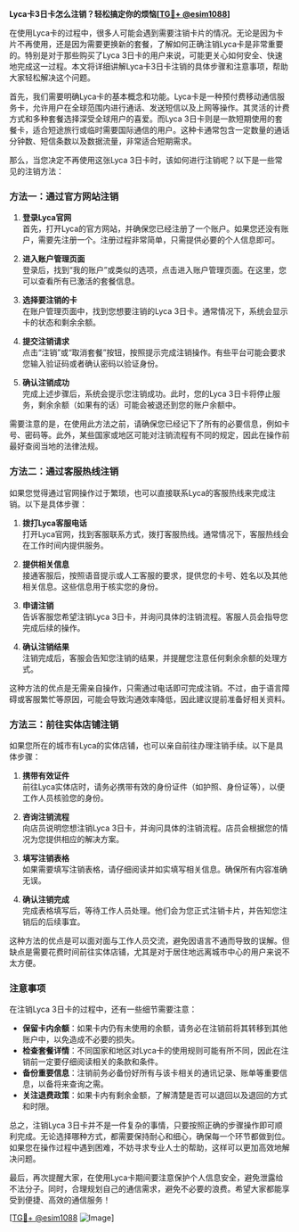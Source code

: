 **Lyca卡3日卡怎么注销？轻松搞定你的烦恼[[TG💪+ @esim1088](https://t.me/s/esim1088)]**

在使用Lyca卡的过程中，很多人可能会遇到需要注销卡片的情况。无论是因为卡片不再使用，还是因为需要更换新的套餐，了解如何正确注销Lyca卡是非常重要的。特别是对于那些购买了Lyca 3日卡的用户来说，可能更关心如何安全、快速地完成这一过程。本文将详细讲解Lyca卡3日卡注销的具体步骤和注意事项，帮助大家轻松解决这个问题。

首先，我们需要明确Lyca卡的基本概念和功能。Lyca卡是一种预付费移动通信服务卡，允许用户在全球范围内进行通话、发送短信以及上网等操作。其灵活的计费方式和多种套餐选择深受全球用户的喜爱。而Lyca 3日卡则是一款短期使用的套餐卡，适合短途旅行或临时需要国际通信的用户。这种卡通常包含一定数量的通话分钟数、短信条数以及数据流量，非常适合短期需求。

那么，当您决定不再使用这张Lyca 3日卡时，该如何进行注销呢？以下是一些常见的注销方法：

### 方法一：通过官方网站注销

1. **登录Lyca官网**  
   首先，打开Lyca的官方网站，并确保您已经注册了一个账户。如果您还没有账户，需要先注册一个。注册过程非常简单，只需提供必要的个人信息即可。

2. **进入账户管理页面**  
   登录后，找到“我的账户”或类似的选项，点击进入账户管理页面。在这里，您可以查看所有已激活的套餐信息。

3. **选择要注销的卡**  
   在账户管理页面中，找到您想要注销的Lyca 3日卡。通常情况下，系统会显示卡的状态和剩余余额。

4. **提交注销请求**  
   点击“注销”或“取消套餐”按钮，按照提示完成注销操作。有些平台可能会要求您输入验证码或者确认密码以验证身份。

5. **确认注销成功**  
   完成上述步骤后，系统会提示您注销成功。此时，您的Lyca 3日卡将停止服务，剩余余额（如果有的话）可能会被退还到您的账户余额中。

需要注意的是，在使用此方法之前，请确保您已经记下了所有的必要信息，例如卡号、密码等。此外，某些国家或地区可能对注销流程有不同的规定，因此在操作前最好查阅当地的法律法规。

### 方法二：通过客服热线注销

如果您觉得通过官网操作过于繁琐，也可以直接联系Lyca的客服热线来完成注销。以下是具体步骤：

1. **拨打Lyca客服电话**  
   打开Lyca官网，找到客服联系方式，拨打客服热线。通常情况下，客服热线会在工作时间内提供服务。

2. **提供相关信息**  
   接通客服后，按照语音提示或人工客服的要求，提供您的卡号、姓名以及其他相关信息。这些信息用于核实您的身份。

3. **申请注销**  
   告诉客服您希望注销Lyca 3日卡，并询问具体的注销流程。客服人员会指导您完成后续的操作。

4. **确认注销结果**  
   注销完成后，客服会告知您注销的结果，并提醒您注意任何剩余余额的处理方式。

这种方法的优点是无需亲自操作，只需通过电话即可完成注销。不过，由于语言障碍或客服繁忙等原因，可能会导致沟通效率降低，因此建议提前准备好相关资料。

### 方法三：前往实体店铺注销

如果您所在的城市有Lyca的实体店铺，也可以亲自前往办理注销手续。以下是具体步骤：

1. **携带有效证件**  
   前往Lyca实体店时，请务必携带有效的身份证件（如护照、身份证等），以便工作人员核验您的身份。

2. **咨询注销流程**  
   向店员说明您想注销Lyca 3日卡，并询问具体的注销流程。店员会根据您的情况为您提供相应的解决方案。

3. **填写注销表格**  
   如果需要填写注销表格，请仔细阅读并如实填写相关信息。确保所有内容准确无误。

4. **确认注销完成**  
   完成表格填写后，等待工作人员处理。他们会为您正式注销卡片，并告知您注销后的后续事宜。

这种方法的优点是可以面对面与工作人员交流，避免因语言不通而导致的误解。但缺点是需要花费时间前往实体店铺，尤其是对于居住地远离城市中心的用户来说不太方便。

### 注意事项

在注销Lyca 3日卡的过程中，还有一些细节需要注意：

- **保留卡内余额**：如果卡内仍有未使用的余额，请务必在注销前将其转移到其他账户中，以免造成不必要的损失。
- **检查套餐详情**：不同国家和地区对Lyca卡的使用规则可能有所不同，因此在注销前一定要仔细阅读相关的条款和条件。
- **备份重要信息**：注销前务必备份好所有与该卡相关的通讯记录、账单等重要信息，以备将来查询之需。
- **关注退费政策**：如果卡内有剩余金额，了解清楚是否可以退回以及退回的方式和时限。

总之，注销Lyca 3日卡并不是一件复杂的事情，只要按照正确的步骤操作即可顺利完成。无论选择哪种方式，都需要保持耐心和细心，确保每一个环节都做到位。如果您在操作过程中遇到困难，不妨寻求专业人士的帮助，这样可以更加高效地解决问题。

最后，再次提醒大家，在使用Lyca卡期间要注意保护个人信息安全，避免泄露给不法分子。同时，合理规划自己的通信需求，避免不必要的浪费。希望大家都能享受到便捷、高效的通信服务！

[[TG💪+ @esim1088](https://t.me/s/esim1088) ![Image](https://i.postimg.cc/4NQfJmqS/Snipaste-2025-05-13-00-14-12.png)]